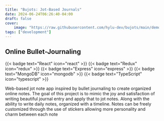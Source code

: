 ```yaml
---
title: "Bujots: Jot-Based Journals"
date: 2024-06-24T06:26:40-04:00
draft: false
cover:
    image: "https://raw.githubusercontent.com/hylu-dev/bujots/main/demo.png"
tags: ["development"]
---
```


## Online Bullet-Journaling

{{< badge text="React" icon="react" >}}
{{< badge text="Redux" icon="redux" >}}
{{< badge text="Express" icon="express" >}}
{{< badge text="MongoDB" icon="mongodb" >}}
{{< badge text="TypeScript" icon="typescript" >}}

Web-based jot note app inspired by bullet journaling to create organized online notes. The goal of this project is to mimic the joy and satisfaction of writing beautiful journal entry and apply that to jot notes. Along with the ability to write daily notes, organized with a timeline. Notes can be freely customized through the use of stickers allowing more personality and charm between each note
